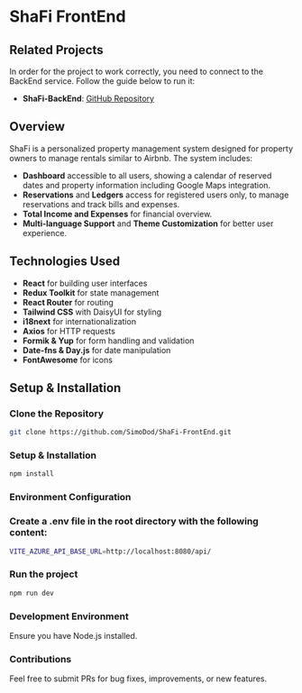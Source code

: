 # ShaFi FrontEnd

## Related Projects
In order for the project to work correctly, you need to connect to the BackEnd service. Follow the guide below to run it:

- **ShaFi-BackEnd**: [GitHub Repository](https://github.com/SimoDod/ShaFi-BackEnd)

## Overview
ShaFi is a personalized property management system designed for property owners to manage rentals similar to Airbnb. The system includes:
- **Dashboard** accessible to all users, showing a calendar of reserved dates and property information including Google Maps integration.
- **Reservations** and **Ledgers** access for registered users only, to manage reservations and track bills and expenses.
- **Total Income and Expenses** for financial overview.
- **Multi-language Support** and **Theme Customization** for better user experience.

## Technologies Used
- **React** for building user interfaces
- **Redux Toolkit** for state management
- **React Router** for routing
- **Tailwind CSS** with DaisyUI for styling
- **i18next** for internationalization
- **Axios** for HTTP requests
- **Formik & Yup** for form handling and validation
- **Date-fns & Day.js** for date manipulation
- **FontAwesome** for icons

## Setup & Installation

### Clone the Repository
```bash
git clone https://github.com/SimoDod/ShaFi-FrontEnd.git
```

### Setup & Installation
```bash
npm install
```
### Environment Configuration

### Create a .env file in the root directory with the following content:
```bash
VITE_AZURE_API_BASE_URL=http://localhost:8080/api/
```

### Run the project
```bash
npm run dev
```

### Development Environment
Ensure you have Node.js installed.

### Contributions
Feel free to submit PRs for bug fixes, improvements, or new features.